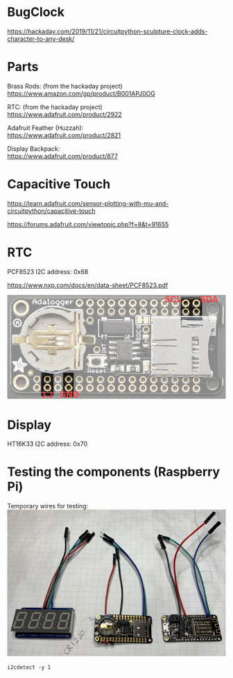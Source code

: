# BugClock

https://hackaday.com/2019/11/21/circuitpython-sculpture-clock-adds-character-to-any-desk/

# Parts

Brass Rods: (from the hackaday project)<br>
https://www.amazon.com/gp/product/B001APJ0OG

RTC: (from the hackaday project)<br>
https://www.adafruit.com/product/2922

Adafruit Feather (Huzzah):<br>
https://www.adafruit.com/product/2821

Display Backpack:<br>
https://www.adafruit.com/product/877

# Capacitive Touch

https://learn.adafruit.com/sensor-plotting-with-mu-and-circuitpython/capacitive-touch

https://forums.adafruit.com/viewtopic.php?f=8&t=91655

# RTC

PCF8523 I2C address: 0x68

https://www.nxp.com/docs/en/data-sheet/PCF8523.pdf

![](art/RTC.jpg)

# Display

HT16K33 I2C address: 0x70

# Testing the components (Raspberry Pi)

Temporary wires for testing:<br>
![](art/test.jpg)

```
i2cdetect -y 1
```